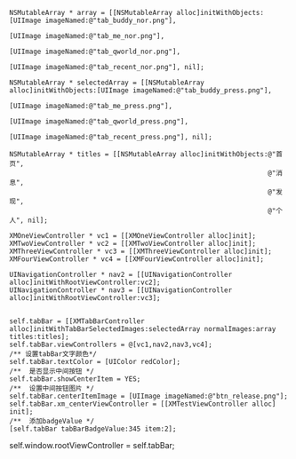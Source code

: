     NSMutableArray * array = [[NSMutableArray alloc]initWithObjects:[UIImage imageNamed:@"tab_buddy_nor.png"],
                                                                    [UIImage imageNamed:@"tab_me_nor.png"],
                                                                    [UIImage imageNamed:@"tab_qworld_nor.png"],
                                                                    [UIImage imageNamed:@"tab_recent_nor.png"], nil];
    
    NSMutableArray * selectedArray = [[NSMutableArray alloc]initWithObjects:[UIImage imageNamed:@"tab_buddy_press.png"],
                                                                            [UIImage imageNamed:@"tab_me_press.png"],
                                                                            [UIImage imageNamed:@"tab_qworld_press.png"],
                                                                            [UIImage imageNamed:@"tab_recent_press.png"], nil];
    
    NSMutableArray * titles = [[NSMutableArray alloc]initWithObjects:@"首页",
                                                                     @"消息",
                                                                     @"发现",
                                                                     @"个人", nil];
    
    XMOneViewController * vc1 = [[XMOneViewController alloc]init];
    XMTwoViewController * vc2 = [[XMTwoViewController alloc]init];
    XMThreeViewController * vc3 = [[XMThreeViewController alloc]init];
    XMFourViewController * vc4 = [[XMFourViewController alloc]init];
    
    UINavigationController * nav2 = [[UINavigationController alloc]initWithRootViewController:vc2];
    UINavigationController * nav3 = [[UINavigationController alloc]initWithRootViewController:vc3];

        
    self.tabBar = [[XMTabBarController alloc]initWithTabBarSelectedImages:selectedArray normalImages:array titles:titles];
    self.tabBar.viewControllers = @[vc1,nav2,nav3,vc4];
    /** 设置tabBar文字颜色*/
    self.tabBar.textColor = [UIColor redColor];
    /**  是否显示中间按钮 */
    self.tabBar.showCenterItem = YES;
    /**  设置中间按钮图片 */
    self.tabBar.centerItemImage = [UIImage imageNamed:@"btn_release.png"];
    self.tabBar.xm_centerViewController = [[XMTestViewController alloc] init];
    /**  添加badgeValue */
    [self.tabBar tabBarBadgeValue:345 item:2];
self.window.rootViewController = self.tabBar;
